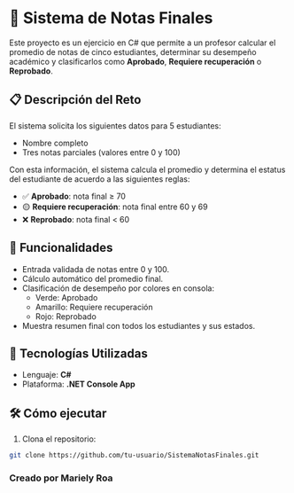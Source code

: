 # 📝 Sistema de Notas Finales

Este proyecto es un ejercicio en C# que permite a un profesor calcular el promedio de notas de cinco estudiantes, determinar su desempeño académico y clasificarlos como **Aprobado**, **Requiere recuperación** o **Reprobado**.

## 📋 Descripción del Reto

El sistema solicita los siguientes datos para 5 estudiantes:

- Nombre completo
- Tres notas parciales (valores entre 0 y 100)

Con esta información, el sistema calcula el promedio y determina el estatus del estudiante de acuerdo a las siguientes reglas:

- ✅ **Aprobado**: nota final ≥ 70
- 🟡 **Requiere recuperación**: nota final entre 60 y 69
- ❌ **Reprobado**: nota final < 60

## 🚀 Funcionalidades

- Entrada validada de notas entre 0 y 100.
- Cálculo automático del promedio final.
- Clasificación de desempeño por colores en consola:
  - Verde: Aprobado
  - Amarillo: Requiere recuperación
  - Rojo: Reprobado
- Muestra resumen final con todos los estudiantes y sus estados.

## 🧱 Tecnologías Utilizadas

- Lenguaje: **C#**
- Plataforma: **.NET Console App**

## 🛠 Cómo ejecutar

1. Clona el repositorio:

```bash
git clone https://github.com/tu-usuario/SistemaNotasFinales.git

```
### Creado por Mariely Roa
